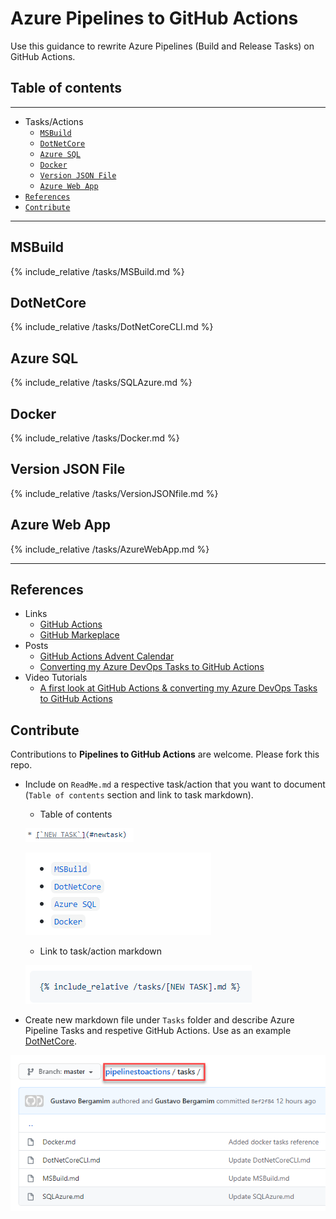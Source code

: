 # Azure Pipelines to GitHub Actions

Use this guidance to rewrite Azure Pipelines (Build and Release Tasks) on GitHub Actions.


## Table of contents
---
<!--ts-->
   * Tasks/Actions
     * [`MSBuild`](#msbuild)
     * [`DotNetCore`](#dotnetcore)
     * [`Azure SQL`](#azure-sql)
     * [`Docker`](#docker)
     * [`Version JSON File`](#version-json-file)
     * [`Azure Web App`](#azure-web-app)
   * [`References`](#references)
   * [`Contribute`](#contribute)
<!--te-->

---


## MSBuild
{% include_relative /tasks/MSBuild.md %}

## DotNetCore
{% include_relative /tasks/DotNetCoreCLI.md %}

## Azure SQL
{% include_relative /tasks/SQLAzure.md %}

## Docker
{% include_relative /tasks/Docker.md %}

## Version JSON File
{% include_relative /tasks/VersionJSONfile.md %}

## Azure Web App
{% include_relative /tasks/AzureWebApp.md %}

---


## References

- Links
  - [GitHub Actions](https://github.com/features/actions)
  - [GitHub Markeplace](https://github.com/marketplace?type=actions)
- Posts
  - [GitHub Actions Advent Calendar](https://www.edwardthomson.com/blog/github_actions_advent_calendar.html)
  - [Converting my Azure DevOps Tasks to GitHub Actions](https://blogs.blackmarble.co.uk/rfennell/2019/09/10/a-first-look-at-github-action-converting-my-azure-devops-tasks-to-github-actions/)
- Video Tutorials
  - [A first look at GitHub Actions & converting my Azure DevOps Tasks to GitHub Actions](https://www.youtube.com/watch?v=e_F_4OB9Mg4&t=1627s)

## Contribute

Contributions to **Pipelines to GitHub Actions** are welcome. Please fork this repo.

- Include on `ReadMe.md` a respective task/action that you want to document (`Table of contents` section and link to task markdown).
  - Table of contents
  
   ![Include New Task](images/include-newtask.png)

   ![Table of contents](images/table-of-contents.png)

  - Link to task/action markdown
  
   ![Include MD](images/include-md.png)

- Create new markdown file under `Tasks` folder and describe Azure Pipeline Tasks and respetive GitHub Actions. Use as an example [DotNetCore](/tasks/DotNetCoreCLI.md).

![Include Tasks](images/include-tasks.png)
